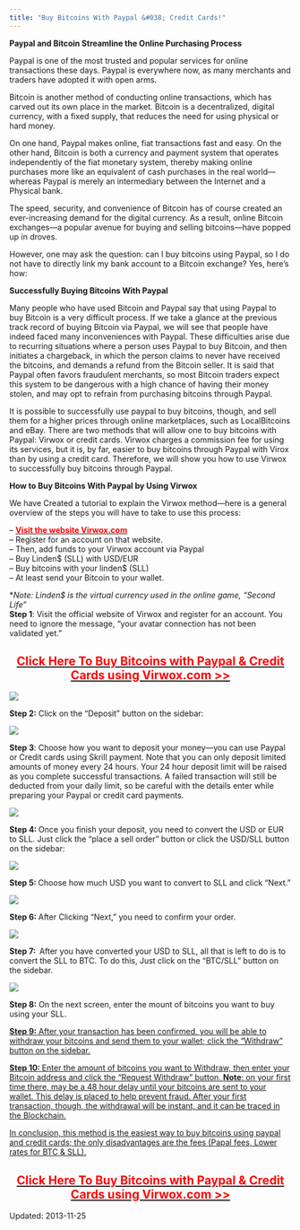 ```yaml
---
title: "Buy Bitcoins With Paypal &#038; Credit Cards!"
---
```




<p><strong>Paypal and Bitcoin Streamline the Online Purchasing Process<br />
</strong></p>
<p>Paypal is one of the most trusted and popular services for online transactions these days. Paypal is everywhere now, as many merchants and traders have adopted it with open arms.</p>
<p>Bitcoin is another method of conducting online transactions, which has carved out its own place in the market. Bitcoin is a decentralized, digital currency, with a fixed supply, that reduces the need for using physical or hard money.</p>
<p>On one hand, Paypal makes online, fiat transactions fast and easy. On the other hand, Bitcoin is both a currency and payment system that operates independently of the fiat monetary system, thereby making online purchases more like an equivalent of cash purchases in the real world—whereas Paypal is merely an intermediary between the Internet and a Physical bank.</p>
<p>The speed, security, and convenience of Bitcoin has of course created an ever-increasing demand for the digital currency. As a result, online Bitcoin exchanges—a popular avenue for buying and selling bitcoins—have popped up in droves.</p>
<p>However, one may ask the question: can I buy bitcoins using Paypal, so I do not have to directly link my bank account to a Bitcoin exchange? Yes, here&#8217;s how:</p>
<p><strong>Successfully Buying Bitcoins With Paypal<br />
</strong></p>
<p>Many people who have used Bitcoin and Paypal say that using Paypal to buy Bitcoin is a very difficult process. If we take a glance at the previous track record of buying Bitcoin via Paypal, we will see that people have indeed faced many inconveniences with Paypal. These difficulties arise due to recurring situations where a person uses Paypal to buy Bitcoin, and then initiates a chargeback, in which the person claims to never have received the bitcoins, and demands a refund from the Bitcoin seller. It is said that Paypal often favors fraudulent merchants, so most Bitcoin traders expect this system to be dangerous with a high chance of having their money stolen, and may opt to refrain from purchasing bitcoins through Paypal.</p>
<p>It is possible to successfully use paypal to buy bitcoins, though, and sell them for a higher prices through online marketplaces, such as LocalBitcoins and eBay. There are two methods that will allow one to buy bitcoins with Paypal: Virwox or credit cards. Virwox charges a commission fee for using its services, but it is, by far, easier to buy bitcoins through Paypal with Virox than by using a credit card. Therefore, we will show you how to use Virwox to successfully buy bitcoins through Paypal.</p>
<p><strong>How to Buy Bitcoins With Paypal by Using Virwox<br />
</strong></p>
<p>We have Created a tutorial to explain the Virwox method—here is a general overview of the steps you will have to take to use this process:</p>
<p>&#8211; <a href="https://www.virwox.com?r=1a6a7" target="_blank"><span style="color: #ff0000;"><strong>Visit the website Virw</strong></span><span style="color: #ff0000;"><strong>ox</strong><strong>.com</strong></span></a><br />
&#8211; Register for an account on that website.<br />
&#8211; Then, add funds to your Virwox account via Paypal<br />
&#8211; Buy Linden$ (SLL) with USD/EUR<br />
&#8211; Buy bitcoins with your linden$ (SLL)<br />
&#8211; At least send your Bitcoin to your wallet.</p>
<p>*<em>Note: Linden$ is the virtual currency used in the online game, “Second Life”</em><br />
<strong>Step 1</strong>: Visit the official website of Virwox and register for an account. You need to ignore the message, “your avatar connection has not been validated yet.”</p>
<h2 style="text-align: center;"><span style="color: #ff0000;"><a href="https://www.virwox.com?r=1a6a7" target="_blank"><span style="color: #ff0000;"><strong>Click Here To Buy Bitcoins with Paypal &amp; Credit Cards using Virwox.com &gt;&gt;</strong></span></a></span></h2>

<img src="https://G-I-R.github.io/deepdotweb/imgs/2013/11/1-virwox-home.png" />

<p><strong>Step 2:</strong> Click on the “Deposit” button on the sidebar:</p>

<img src="https://G-I-R.github.io/deepdotweb/imgs/2013/11/2-virwox-deposit.png" />

<p><strong>Step 3</strong>: Choose how you want to deposit your money—you can use Paypal or Credit cards using Skrill payment. Note that you can only deposit limited amounts of money every 24 hours. Your 24 hour deposit limit will be raised as you complete successful transactions. A failed transaction will still be deducted from your daily limit, so be careful with the details enter while preparing your Paypal or credit card payments.</p>

<img src="https://G-I-R.github.io/deepdotweb/imgs/2013/11/2A-Deposit.png" />

<p><strong>Step 4: </strong>Once you finish your deposit, you need to convert the USD or EUR to SLL. Just click the “place a sell order” button or click the USD/SLL button on the sidebar:</p>

<img src="https://G-I-R.github.io/deepdotweb/imgs/2013/11/3-convert-tosll.png" />

<p><strong>Step 5: </strong>Choose how much USD you want to convert to SLL and click “Next.”</p>

<img src="https://G-I-R.github.io/deepdotweb/imgs/2013/11/4-buysll.png" />

<p><strong>Step 6: </strong>After Clicking “Next,” you need to confirm your order.<strong><br />
</strong></p>

<img src="https://G-I-R.github.io/deepdotweb/imgs/2013/11/5-place-order.png" />

<p><strong>Step 7:  </strong>After you have converted your USD to SLL, all that is left to do is to convert the SLL to BTC. To do this, Just click on the “BTC/SLL” button on the sidebar.</p>

<img src="https://G-I-R.github.io/deepdotweb/imgs/2013/11/6-convert-to-BTC.png" />

<p style="text-align: left;"><strong>Step 8:</strong> On the next screen, enter the mount of bitcoins you want to buy using your SLL.</p>
<p style="text-align: left;"><a href="/wp-content/uploads/2013/11/7-convert-to-BTC2.png"/>
<p><strong>Step 9:</strong> After your transaction has been confirmed, you will be able to withdraw your bitcoins and send them to your wallet; click the “Withdraw” button on the sidebar.</p>
<p style="text-align: left;"><a href="/wp-content/uploads/2013/11/8-withdraw.png"/>
<p style="text-align: left;"><strong>Step 10: </strong>Enter the amount of bitcoins you want to Withdraw, then enter your Bitcoin address and click the “Request Withdraw” button. <strong>Note</strong>: on your first time there, may be a 48 hour delay until your bitcoins are sent to your wallet. This delay is placed to help prevent fraud. After your first transaction, though, the withdrawal will be instant, and it can be traced in the Blockchain.</p>
<p style="text-align: left;"><a href="/wp-content/uploads/2013/11/9-withdraw-btc.png"/>
<p>In conclusion, this method is the easiest way to buy bitcoins using paypal and credit cards; the only disadvantages are the fees (Papal fees, Lower rates for BTC &amp; SLL).</p>
<h2 style="text-align: center;"><a href="https://www.virwox.com?r=1a6a7" target="_blank"><span style="color: #ff0000;"><span style="color: #ff0000;"><strong>Click Here To Buy Bitcoins with Paypal &amp; Credit Cards using Virwox.com &gt;&gt;</strong></span></span></a></h2>

Updated: 2013-11-25

